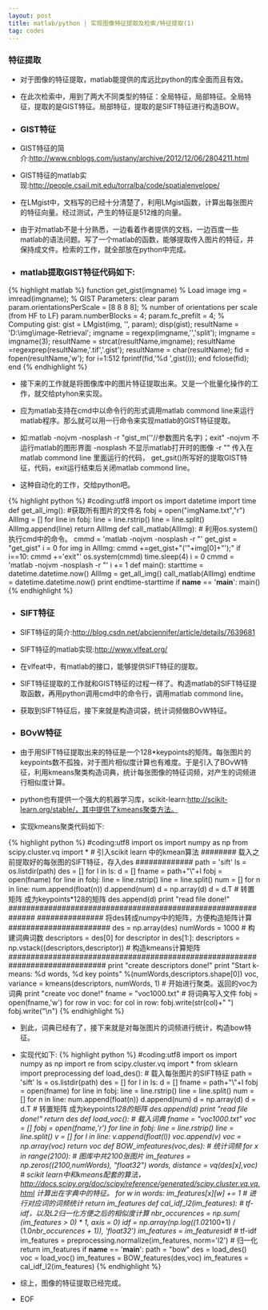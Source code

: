 ```yaml
---
layout: post
title: matlab/python | 实现图像特征提取及检索/特征提取(1)
tag: codes
---
```


<h3>特征提取</h3>

*  对于图像的特征提取，matlab能提供的库远比python的库全面而且有效。
*  在此次检索中，用到了两大不同类型的特征：全局特征，局部特征。全局特征，提取的是GIST特征。局部特征，提取的是SIFT特征进行构造BOW。

*  <h3>GIST特征</h3>

*  GIST特征的简介:http://www.cnblogs.com/justany/archive/2012/12/06/2804211.html
*  GIST特征的matlab实现:http://people.csail.mit.edu/torralba/code/spatialenvelope/

*  在LMgist中，文档写的已经十分清楚了，利用LMgist函数，计算出每张图片的特征向量。经过测试，产生的特征是512维的向量。
*  由于对matlab不是十分熟悉，一边看着作者提供的文档，一边百度一些matlab的语法问题。写了一个matlab的函数，能够提取传入图片的特征，并保持成文件。检索的工作，就全部放在python中完成。

*	<h3>matlab提取GIST特征代码如下:</h3>

{% highlight matlab %}
function  get_gist(imgname)
% Load image
img = imread(imgname);
% GIST Parameters:
clear param
param.orientationsPerScale = [8 8 8 8]; % number of orientations per scale (from HF to LF)
param.numberBlocks = 4;
param.fc_prefilt = 4;
% Computing gist:
gist = LMgist(img, '', param);
disp(gist);
resultName = 'D:\img\image-Retrieval\';
imgname = regexp(imgname,'\','split');
imgname = imgname(3);
resultName = strcat(resultName,imgname);
resultName =regexprep(resultName,'.tif','.gist');
resultName = char(resultName);
fid = fopen(resultName,'w');
for i=1:512
   fprintf(fid,'%d ',gist(i));
end
fclose(fid);
end
{% endhighlight %}

*  接下来的工作就是将图像库中的图片特征提取出来。又是一个批量化操作的工作，就交给ptyhon来实现。
*  应为matlab支持在cmd中以命令行的形式调用matlab commond line来运行matlab程序。那么就可以用一行命令来实现matlab的GIST特征提取。
*  如:matlab -nojvm -nosplash -r "gist_m(''//参数图片名字)；exit"  -nojvm  不运行matlab的图形界面 -nosplash 不显示matlab打开时的图像 -r ""  传入在matlab commond line 里面运行的代码， get_gsit()所写好的提取GIST特征，代码，exit运行结束后关闭matlab commond line。

*  这种自动化的工作，交给python吧。

{% highlight python %}
#coding:utf8
import os
import datetime
import time
def get_all_img():	  #获取所有图片的文件名
	fobj = open("imgName.txt","r")
	AllImg = []
	for line in fobj:
		line = line.rstrip()
		line = line.split()
		AllImg.append(line)
	return AllImg
def call_matlab(AllImg):  #  利用os.system() 执行cmd中的命令。
	cmmd = 'matlab -nojvm -nosplash -r "'
	get_gist = "get_gist"
	i = 0
	for img in AllImg:
		cmmd +=get_gist+"('"+img[0]+"');"
		if i==10:
			cmmd +='exit"'
			os.system(cmmd)
			time.sleep(4)
			i = 0
			cmmd = 'matlab -nojvm -nosplash -r "'
		i += 1
def main():
	starttime = datetime.datetime.now()
	AllImg = get_all_img()
	call_matlab(AllImg)
	endtime = datetime.datetime.now()
	print endtime-starttime
if __name__ == '__main__':
	main()
{% endhighlight %}

*  <h3>SIFT特征</h3>

*  SIFT特征的简介:http://blog.csdn.net/abcjennifer/article/details/7639681
*  SIFT特征的matlab实现:http://www.vlfeat.org/
*  在vlfeat中，有matlab的接口，能够提供SIFT特征的提取。
*  SIFT特征提取的工作就和GIST特征的过程一样了。构造matlab的SIFT特征提取函数，再用python调用cmd中的命令行，调用matlab commond line。
*  获取到SIFT特征后，接下来就是构造词袋，统计词频做BOvW特征。

*  <h3>BOvW特征</h3>
*  由于用SIFT特征提取出来的特征是一个128*keypoints的矩阵。每张图片的keypoints数不孤独，对于图片相似度计算也有难度。于是引入了BOvW特征，利用kmeans聚类构造词典，统计每张图像的特征词频，对产生的词频进行相似度计算。
*  python也有提供一个强大的机器学习库，scikit-learn:http://scikit-learn.org/stable/，其中提供了kmeans聚类方法。

*   实现kmeans聚类代码如下:

{% highlight python %}
#coding:utf8
import os
import numpy as np
from scipy.cluster.vq import *  # 引入scikit learn 中的kmean算法
########  载入之前提取好的每张图的SIFT特征，存入des #############
path = 'sift'
ls = os.listdir(path)
des = []
for l in ls:
	d = []
	fname = path+"\\"+l
	fobj = open(fname)
	for line in fobj:
		line = line.rstrip()
		line = line.split()
		num = []
		for n in line:
			num.append(float(n))
		d.append(num)
	d = np.array(d)
	d = d.T  #  转置矩阵 成为keypoints*128的矩阵
	des.append(d)
print "read file done!"
##############################################################
###############  将des转成numpy中的矩阵，方便构造矩阵计算 #######################
des = np.array(des)
numWords = 1000  #  构建词典词数
descriptors = des[0]
for descriptor in des[1:]:
	descriptors = np.vstack((descriptors,descriptor)) # 构造kmeans计算矩阵
##############################################################################
print "create descriptors done!"
print "Start k-means: %d words, %d key points" %(numWords,descriptors.shape[0])
voc, variance = kmeans(descriptors, numWords, 1) #  开始进行聚类。返回的voc为词典
print "create voc done!"
fname = "voc1000.txt"    #  将词典写入文件
fobj = open(fname,'w')
for row in voc:
	for col in row:
		fobj.write(str(col)+" ")
	fobj.write("\n") 
{% endhighlight %} 

*  到此，词典已经有了，接下来就是对每张图片的词频进行统计，构造bow特征。
*  实现代如下:
{% highlight python %}
#coding:utf8
import os
import numpy as np
import re
from scipy.cluster.vq import *
from sklearn import preprocessing
def load_des(): #  载入每张图片的SIFT特征
	path = 'sift'
	ls = os.listdir(path)
	des = []
	for l in ls:
		d = []
		fname = path+"\\"+l
		fobj = open(fname)
		for line in fobj:
			line = line.rstrip()
			line = line.split()
			num = []
			for n in line:
				num.append(float(n))
			d.append(num)
		d = np.array(d)
		d = d.T  #  转置矩阵 成为keypoints*128的矩阵
		des.append(d)
	print "read file done!"
	return des
def load_voc():  #  载入词典
	fname = "voc1000.txt"
	voc = []
	fobj = open(fname,'r')
	for line in fobj:
		line = line.rstrip()
		line = line.split()
		v = []
		for l in line:
			v.append(float(l))
		voc.append(v)
	voc = np.array(voc)
	return voc
def BOW_imfeatures(voc,des):  # 统计词频
	for x in range(2100):  #  图库中共2100张图片
		im_features = np.zeros((2100,numWords), "float32")
		words, distance = vq(des[x],voc)  # scikit learn中和kmeans配套的算法，http://docs.scipy.org/doc/scipy/reference/generated/scipy.cluster.vq.vq.html 计算出在字典中的特征。
		for w in words:
			im_features[x][w] += 1  #  进行对应词的词频统计
	return im_features
def cal_idf_l2(im_features):  #  tf-idf，以及L2归一化方便之后的相似度计算
	nbr_occurences = np.sum( (im_features > 0) * 1, axis = 0)
	idf = np.array(np.log((1.0*2100+1) / (1.0*nbr_occurences + 1)), 'float32')
	im_features = im_features*idf   #  tf-idf
	im_features = preprocessing.normalize(im_features, norm='l2') # 归一化
	return im_features 
if __name__ == '__main__':
	path = "bow"
	des = load_des()
	voc = load_voc()
	im_features = BOW_features(des,voc)
	im_features = cal_idf_l2(im_features)
{% endhighlight %}

*  综上，图像的特征提取已经完成。
*  EOF

